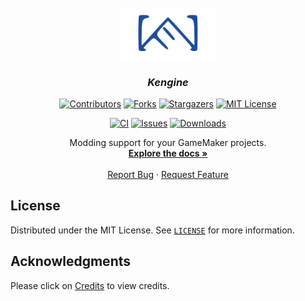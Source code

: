 <!-- Template used: https://github.com/othneildrew/Best-README-Template -->

<!-- PROJECT LOGO -->

<br />
<div align="center">
  <a href="https://github.com/knno/kengine">
    <img src="https://raw.githubusercontent.com/knno/kengine/main/images/ICON.png" alt="Logo" width="150">
  </a>

  <h3 align="center"><i>Kengine</i></h3>

  <!-- PROJECT SHIELDS -->

  [![Contributors][contributors-shield]][contributors-url]
  [![Forks][forks-shield]][forks-url]
  [![Stargazers][stars-shield]][stars-url]
  [![MIT License][license-shield]][license-url]

  [![CI][ci-shield]][ci-url]
  [![Issues][issues-shield]][issues-url]
  [![Downloads][downloads-shield]][downloads-url]

  <p align="center">
    Modding support for your GameMaker projects.
    <br />
    <a href="https://knno.github.io/kengine/"><strong>Explore the docs »</strong></a>
    <br />
    <br />
    <a href="https://github.com/knno/kengine/issues">Report Bug</a>
    ·
    <a href="https://github.com/knno/kengine/issues">Request Feature</a>
  </p>
</div>

<!-- LICENSE -->
## License

Distributed under the MIT License. See [`LICENSE`](https://github.com/knno/kengine/blob/main/LICENSE) for more information.

<!-- ACKNOWLEDGMENTS -->

## Acknowledgments

Please click on [Credits](https://knno.github.io/kengine/#/latest/Credits) to view credits.

<!-- MARKDOWN LINKS & IMAGES -->

[contributors-shield]: https://img.shields.io/github/contributors/knno/kengine.svg
[contributors-url]: https://github.com/knno/kengine/graphs/contributors
[forks-shield]: https://img.shields.io/github/forks/knno/kengine.svg
[forks-url]: https://github.com/knno/kengine/network/members
[stars-shield]: https://img.shields.io/github/stars/knno/kengine.svg
[stars-url]: https://github.com/knno/kengine/stargazers
[issues-shield]: https://img.shields.io/github/issues/knno/kengine.svg
[issues-url]: https://github.com/knno/kengine/issues
[license-shield]: https://img.shields.io/github/license/knno/kengine.svg
[license-url]: https://github.com/knno/kengine/blob/master/LICENSE.txt
[concept-img]: images/concept-img.png
[ci-shield]: https://github.com/knno/kengine/actions/workflows/gamemaker.yml/badge.svg
[ci-url]: https://github.com/knno/kengine/actions/workflows/gamemaker.yml
[downloads-shield]: https://img.shields.io/github/downloads/knno/kengine/total.svg
[downloads-url]: https://github.com/knno/kengine/releases/

